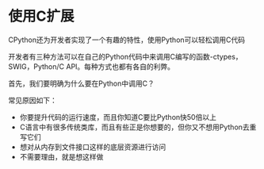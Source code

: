 # 使用C扩展 
CPython还为开发者实现了一个有趣的特性，使用Python可以轻松调用C代码

开发者有三种方法可以在自己的Python代码中来调用C编写的函数-ctypes，SWIG，Python/C API。每种方式也都有各自的利弊。 

首先，我们要明确为什么要在Python中调用C？

常见原因如下：
-  你要提升代码的运行速度，而且你知道C要比Python快50倍以上 
-  C语言中有很多传统类库，而且有些正是你想要的，但你又不想用Python去重写它们
-  想对从内存到文件接口这样的底层资源进行访问
-  不需要理由，就是想这样做
